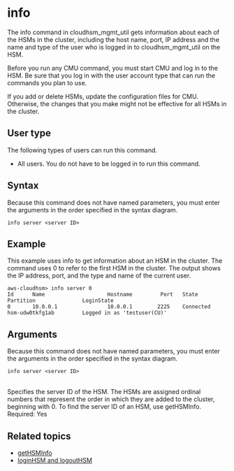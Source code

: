 # info<a name="cloudhsm_mgmt_util-info"></a>

The info command in cloudhsm\_mgmt\_util gets information about each of the HSMs in the cluster, including the host name, port, IP address and the name and type of the user who is logged in to cloudhsm\_mgmt\_util on the HSM\.

Before you run any CMU command, you must start CMU and log in to the HSM\. Be sure that you log in with the user account type that can run the commands you plan to use\.

If you add or delete HSMs, update the configuration files for CMU\. Otherwise, the changes that you make might not be effective for all HSMs in the cluster\.

## User type<a name="info-userType"></a>

The following types of users can run this command\.
+ All users\. You do not have to be logged in to run this command\.

## Syntax<a name="info-syntax"></a>

Because this command does not have named parameters, you must enter the arguments in the order specified in the syntax diagram\.

```
info server <server ID>
```

## Example<a name="info-examples"></a>

This example uses info to get information about an HSM in the cluster\. The command uses 0 to refer to the first HSM in the cluster\. The output shows the IP address, port, and the type and name of the current user\.

```
aws-cloudhsm> info server 0
Id      Name                    Hostname         Port   State           Partition               LoginState
0       10.0.0.1                10.0.0.1        2225    Connected       hsm-udw0tkfg1ab         Logged in as 'testuser(CU)'
```

## Arguments<a name="info-params"></a>

Because this command does not have named parameters, you must enter the arguments in the order specified in the syntax diagram\.

```
info server <server ID>
```

**<server id>**  
Specifies the server ID of the HSM\. The HSMs are assigned ordinal numbers that represent the order in which they are added to the cluster, beginning with 0\. To find the server ID of an HSM, use getHSMInfo\.  
Required: Yes

## Related topics<a name="info-seealso"></a>
+ [getHSMInfo](cloudhsm_mgmt_util-getHSMInfo.md)
+ [loginHSM and logoutHSM](cloudhsm_mgmt_util-loginLogout.md)
